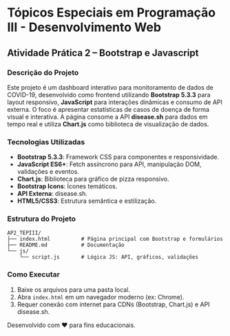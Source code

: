 # Tópicos Especiais em Programação III - Desenvolvimento Web
## Atividade Prática 2 – Bootstrap e Javascript

### Descrição do Projeto

Este projeto é um dashboard interativo para monitoramento de dados de COVID-19, desenvolvido como frontend utilizando **Bootstrap 5.3.3** para layout responsivo, **JavaScript** para interações dinâmicas e consumo de API externa. O foco é apresentar estatísticas de casos de doença de forma visual e interativa. A página consome a API **disease.sh** para dados em tempo real e utiliza **Chart.js** como biblioteca de visualização de dados.

### Tecnologias Utilizadas

- **Bootstrap 5.3.3**: Framework CSS para componentes e responsividade.
- **JavaScript ES6+**: Fetch assíncrono para API, manipulação DOM, validações e eventos.
- **Chart.js**: Biblioteca para gráfico de pizza responsivo.
- **Bootstrap Icons**: Ícones temáticos.
- **API Externa**: disease.sh.
- **HTML5/CSS3**: Estrutura semântica e estilização.

### Estrutura do Projeto

```
AP2_TEPIII/
├── index.html          # Página principal com Bootstrap e formulários
├── README.md           # Documentação
└── js/
    └── script.js       # Lógica JS: API, gráficos, validações
```

### Como Executar

1. Baixe os arquivos para uma pasta local.
2. Abra `index.html` em um navegador moderno (ex: Chrome).
3. Requer conexão com internet para CDNs (Bootstrap, Chart.js) e API disease.sh.

Desenvolvido com ❤️ para fins educacionais.